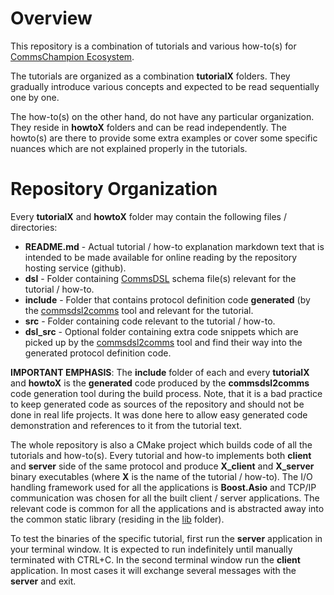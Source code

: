 # Overview
This repository is a combination of tutorials and various how-to(s) for
[CommsChampion Ecosystem](https://arobenko.github.io/cc). 

The tutorials are organized as a combination **tutorialX** folders. They 
gradually introduce various concepts and expected to be read sequentially 
one by one. 

The how-to(s) on the other hand, do not have any particular organization. They
reside in **howtoX** folders and can be read independently. The howto(s) are
there to provide some extra examples or cover some specific nuances which are
not explained properly in the tutorials. 

# Repository Organization
Every **tutorialX** and **howtoX** folder may contain the following files / directories:

- **README.md** - Actual tutorial / how-to explanation markdown text that is 
intended to be made available for online reading by the repository hosting service
(github).
- **dsl** - Folder containing [CommsDSL](https://github.com/arobenko/CommsDSL-Specification)
schema file(s) relevant for the tutorial / how-to.
- **include** - Folder that contains protocol definition code 
**generated** (by the [commsdsl2comms](https://github.com/arobenko/commsdsl)
tool and relevant for the tutorial.
- **src** - Folder containing code relevant to the tutorial / how-to.
- **dsl_src** - Optional folder containing extra code snippets which are 
picked up by the [commsdsl2comms](https://github.com/arobenko/commsdsl) tool
and find their way into the generated protocol definition code.

**IMPORTANT EMPHASIS**: The **include** folder of each and every **tutorialX**
and **howtoX** is the **generated** code produced by the **commsdsl2comms** code
generation tool during the build process. Note, that it is a bad practice to
keep generated code as sources of the repository and should not be done in 
real life projects. It was done here to allow easy generated code demonstration and
references to it from the tutorial text.

The whole repository is also a CMake project which builds code of all the 
tutorials and how-to(s). Every tutorial and how-to implements both **client** 
and **server** side of the same protocol and produce **X_client** and **X_server**
binary executables (where **X** is the name of the tutorial / how-to). 
The I/O handling framework used for all the applications is 
**Boost.Asio** and TCP/IP communication was chosen for all the built client / server
applications. The relevant code is common for all the applications and is abstracted away into the
common static library (residing in the [lib](../../tree/master/lib) folder).

To test the binaries of the specific tutorial, first run the **server** application
in your terminal window. It is expected to run indefinitely until manually terminated
with CTRL+C. In the second terminal window run the **client** application. In most
cases it will exchange several messages with the **server** and exit.

